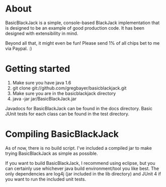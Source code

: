 # About

BasicBlackJack is a simple, console-based BlackJack implementation that is designed to be an example of good production code.  It has been designed with extensibility in mind.  

Beyond all that, it might even be fun!  Please send 1% of all chips bet to me via Paypal.  :)


# Getting started

1. Make sure you have java 1.6
2. git clone git://github.com/gregbayer/basicblackjack.git
3. Make sure you are in the basicblackjack directory
4. java -jar jar/BasicBlackJack.jar

Javadocs for BasicBlackJack can be found in the docs directory.
Basic JUnit tests for each class can be found in the test directory.


# Compiling BasicBlackJack

As of now, there is no build script. I've included a compiled jar to make trying BasicBlackJack as simple as possible.

If you want to build BasicBlackJack, I recommend using eclipse, but you can certainly use whichever java build environment/tool you like best.  The only dependencies are log4j (jar included in the lib directory) and JUnit 4 if you want to run the included unit tests.  